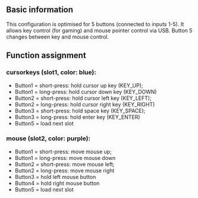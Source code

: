 ## Basic information
This configuration is optimised for 5 buttons (connected to inputs 1-5).
It allows key control (for gaming) and mouse pointer control via USB.
Button 5 changes between key and mouse control.


## Function assignment

### cursorkeys (slot1, color: blue):
- Button1 = short-press: hold cursor up key (KEY_UP); 
- Button1 = long-press: hold cursor down key (KEY_DOWN)
- Button2 = short-press: hold cursor left key (KEY_LEFT); 
- Button2 = long-press: hold cursor right key (KEY_RIGHT)
- Button3 = short-press: hold space key (KEY_SPACE); 
- Button3 = long-press: hold enter key (KEY_ENTER)
- Button5 = load next slot


### mouse (slot2, color: purple):
- Button1 = short-press: move mouse up; 
- Button1 = long-press: move mouse down
- Button2 = short-press: move mouse left; 
- Button2 = long-press: move mouse right
- Button3 = hold left mouse button
- Button4 = hold right mouse button
- Button5 = load next slot

